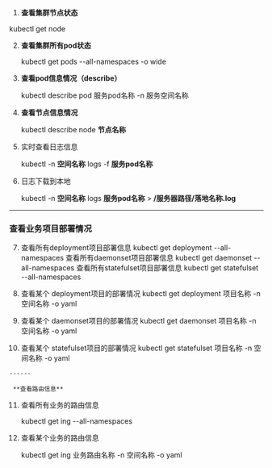 1.  **查看集群节点状态** 

   kubectl  get  node

2.  **查看集群所有pod状态** 

    kubectl get pods --all-namespaces -o wide 

3.  **查看pod信息情况（describe）** 

    kubectl describe pod 服务pod名称 -n 服务空间名称 

4.  **查看节点信息情况** 

    kubectl describe node **节点名称** 

5.  实时查看日志信息 

    kubectl -n **空间名称** logs -f **服务pod名称** 

6.  日志下载到本地 

    kubectl -n **空间名称** logs **服务pod名称** > **/服务器路径/落地名称.log** 

   ------

   ###  **查看业务项目部署情况** 

7.  查看所有deployment项目部署信息
   kubectl get deployment --all-namespaces
   查看所有daemonset项目部署信息
   kubectl get daemonset --all-namespaces
   查看所有statefulset项目部署信息
   kubectl get statefulset --all-namespaces 

8.  查看某个 deployment项目的部署情况
   kubectl get deployment 项目名称 -n 空间名称 -o yaml 

9.  查看某个 daemonset项目的部署情况
   kubectl get daemonset 项目名称 -n 空间名称 -o yaml 

10.  查看某个 statefulset项目的部署情况
    kubectl get statefulset 项目名称 -n 空间名称 -o yaml 

    ------

     **查看路由信息** 

11. 查看所有业务的路由信息

    kubectl get ing --all-namespaces

12. 查看某个业务的路由信息

     kubectl get ing 业务路由名称 -n 空间名称 -o yaml